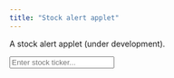```yaml
---
title: "Stock alert applet"
---
```


A stock alert applet (under development).

<div>
	
<input onkeyup="if (event.keyCode == 27) D('recryptInputb').value = '';
		else if (event.keyCode == 13) {
			event.preventDefault(); 
			submitTicker();
		}"
id="tickerInput" autocomplete="off" placeholder="Enter stock ticker...">
	

</div>

<script>
	
function D(string) { return document.getElementById(string);}	
	
function submitTicker() {
	let query = 'https://query2.finance.yahoo.com/v7/finance/options/' + D('tickerInput').value;
	console.log(query);
	fetch("https://sandboxansyble.herokuapp.com/", 
		{headers: {'Target-URL': query }}).then(function(response) {
		console.log(response);
		return response.json();
	}).then(function(data) { 
		console.log(data.optionChain.result[0].underlyingSymbol); 
	}).catch(function(error) {
		console.log(error);
	});
	
}
</script>
    
